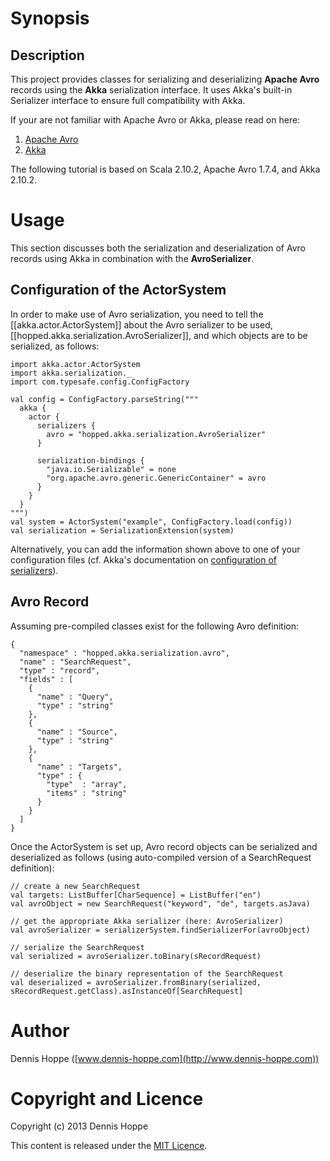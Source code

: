 # Synopsis

## Description
This project provides classes for serializing and deserializing **Apache Avro**
records using the **Akka** serialization interface. It uses Akka's built-in
Serializer interface to ensure full compatibility with Akka.

If your are not familiar with Apache Avro or Akka, please read on here:

  1. [Apache Avro](http://avro.apache.org)
  2. [Akka](http://www.akka.io)

The following tutorial is based on Scala 2.10.2, Apache Avro 1.7.4, and
Akka 2.10.2.

# Usage
This section discusses both the serialization and deserialization of
Avro records using Akka in combination with the **AvroSerializer**.

## Configuration of the ActorSystem
In order to make use of Avro serialization, you need to tell the
[[akka.actor.ActorSystem]] about the Avro serializer to be used,
[[hopped.akka.serialization.AvroSerializer]], and which objects are to be
serialized, as follows:

    import akka.actor.ActorSystem
    import akka.serialization._
    import com.typesafe.config.ConfigFactory

    val config = ConfigFactory.parseString("""
      akka {
        actor {
          serializers {
            avro = "hopped.akka.serialization.AvroSerializer"
          }

          serialization-bindings {
            "java.io.Serializable" = none
            "org.apache.avro.generic.GenericContainer" = avro
          }
        }
      }
    """)
    val system = ActorSystem("example", ConfigFactory.load(config))
    val serialization = SerializationExtension(system)

Alternatively, you can add the information shown above to one of your
configuration files (cf. Akka's documentation on [configuration of
serializers](http://doc.akka.io/docs/akka/snapshot/scala/serialization.html)).


## Avro Record

Assuming pre-compiled classes exist for the following Avro definition:


    {
      "namespace" : "hopped.akka.serialization.avro",
      "name" : "SearchRequest",
      "type" : "record",
      "fields" : [
        {
          "name" : "Query",
          "type" : "string"
        },
        {
          "name" : "Source",
          "type" : "string"
        },
        {
          "name" : "Targets",
          "type" : {
            "type"  : "array",
            "items" : "string"
          }
        }
      ]
    }

Once the ActorSystem is set up, Avro record objects can be serialized and
deserialized as follows (using auto-compiled version of a SearchRequest
definition):

    // create a new SearchRequest
    val targets: ListBuffer[CharSequence] = ListBuffer("en")
    val avroObject = new SearchRequest("keyword", "de", targets.asJava)

    // get the appropriate Akka serializer (here: AvroSerializer)
    val avroSerializer = serializerSystem.findSerializerFor(avroObject)

    // serialize the SearchRequest
    val serialized = avroSerializer.toBinary(sRecordRequest)

    // deserialize the binary representation of the SearchRequest
    val deserialized = avroSerializer.fromBinary(serialized, sRecordRequest.getClass).asInstanceOf[SearchRequest]


# Author

Dennis Hoppe ([www.dennis-hoppe.com](http://www.dennis-hoppe.com))


# Copyright and Licence

Copyright (c) 2013 Dennis Hoppe

This content is released under the [MIT Licence](http://opensource.org/licenses/MIT).
